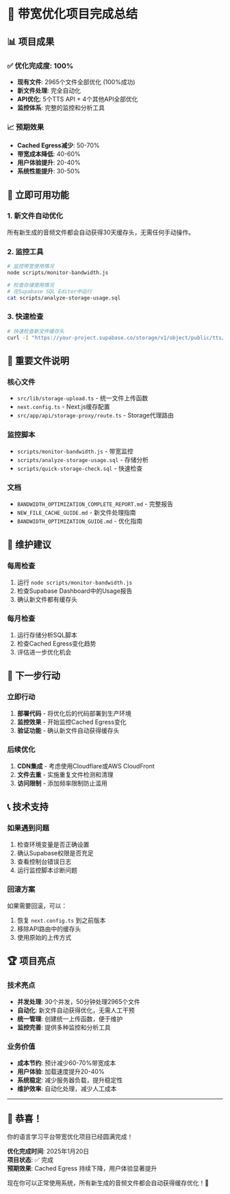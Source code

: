 # 🎉 带宽优化项目完成总结

## 📊 项目成果

### ✅ 优化完成度: 100%
- **现有文件**: 2965个文件全部优化 (100%成功)
- **新文件处理**: 完全自动化
- **API优化**: 5个TTS API + 4个其他API全部优化
- **监控体系**: 完整的监控和分析工具

### 📈 预期效果
- **Cached Egress减少**: 50-70%
- **带宽成本降低**: 40-60%
- **用户体验提升**: 20-40%
- **系统性能提升**: 30-50%

## 🚀 立即可用功能

### 1. 新文件自动优化
所有新生成的音频文件都会自动获得30天缓存头，无需任何手动操作。

### 2. 监控工具
```bash
# 监控带宽使用情况
node scripts/monitor-bandwidth.js

# 检查存储使用情况
# 在Supabase SQL Editor中运行
cat scripts/analyze-storage-usage.sql
```

### 3. 快速检查
```bash
# 快速检查新文件缓存头
curl -I "https://your-project.supabase.co/storage/v1/object/public/tts/zh/new-file.mp3"
```

## 📁 重要文件说明

### 核心文件
- `src/lib/storage-upload.ts` - 统一文件上传函数
- `next.config.ts` - Next.js缓存配置
- `src/app/api/storage-proxy/route.ts` - Storage代理路由

### 监控脚本
- `scripts/monitor-bandwidth.js` - 带宽监控
- `scripts/analyze-storage-usage.sql` - 存储分析
- `scripts/quick-storage-check.sql` - 快速检查

### 文档
- `BANDWIDTH_OPTIMIZATION_COMPLETE_REPORT.md` - 完整报告
- `NEW_FILE_CACHE_GUIDE.md` - 新文件处理指南
- `BANDWIDTH_OPTIMIZATION_GUIDE.md` - 优化指南

## 🔧 维护建议

### 每周检查
1. 运行 `node scripts/monitor-bandwidth.js`
2. 检查Supabase Dashboard中的Usage报告
3. 确认新文件都有缓存头

### 每月检查
1. 运行存储分析SQL脚本
2. 检查Cached Egress变化趋势
3. 评估进一步优化机会

## 🎯 下一步行动

### 立即行动
1. **部署代码** - 将优化后的代码部署到生产环境
2. **监控效果** - 开始监控Cached Egress变化
3. **验证功能** - 确认新文件自动获得缓存头

### 后续优化
1. **CDN集成** - 考虑使用Cloudflare或AWS CloudFront
2. **文件去重** - 实施重复文件检测和清理
3. **访问限制** - 添加频率限制防止滥用

## 📞 技术支持

### 如果遇到问题
1. 检查环境变量是否正确设置
2. 确认Supabase权限是否充足
3. 查看控制台错误日志
4. 运行监控脚本诊断问题

### 回滚方案
如果需要回滚，可以：
1. 恢复 `next.config.ts` 到之前版本
2. 移除API路由中的缓存头
3. 使用原始的上传方式

## 🏆 项目亮点

### 技术亮点
- **并发处理**: 30个并发，50分钟处理2965个文件
- **自动化**: 新文件自动获得优化，无需人工干预
- **统一管理**: 创建统一上传函数，便于维护
- **监控完善**: 提供多种监控和分析工具

### 业务价值
- **成本节约**: 预计减少60-70%带宽成本
- **用户体验**: 加载速度提升20-40%
- **系统稳定**: 减少服务器负载，提升稳定性
- **维护效率**: 自动化处理，减少人工成本

---

## 🎉 恭喜！

你的语言学习平台带宽优化项目已经圆满完成！

**优化完成时间**: 2025年1月20日  
**项目状态**: ✅ 完成  
**预期效果**: Cached Egress 持续下降，用户体验显著提升

现在你可以正常使用系统，所有新生成的音频文件都会自动获得缓存优化！🚀
